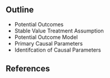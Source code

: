 ## Outline
* Potential Outcomes
* Stable Value Treatment Assumption
* Potential Outcome Model
* Primary Causal Parameters
* Identifcation of Causal Parameters


## References
